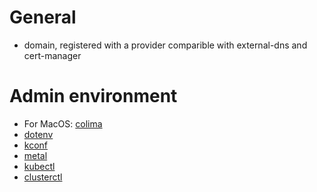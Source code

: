 # General
- domain, registered with a provider comparible with external-dns and cert-manager
# Admin environment
- For MacOS: [colima](https://github.com/abiosoft/colima)
- [dotenv](https://github.com/ohmyzsh/ohmyzsh/tree/master/plugins/dotenv)
- [kconf](https://github.com/particledecay/kconf)
- [metal](https://github.com/equinix/metal-cli/)
- [kubectl](https://kubernetes.io/docs/reference/kubectl/)
- [clusterctl](https://cluster-api.sigs.k8s.io/clusterctl/overview.html)